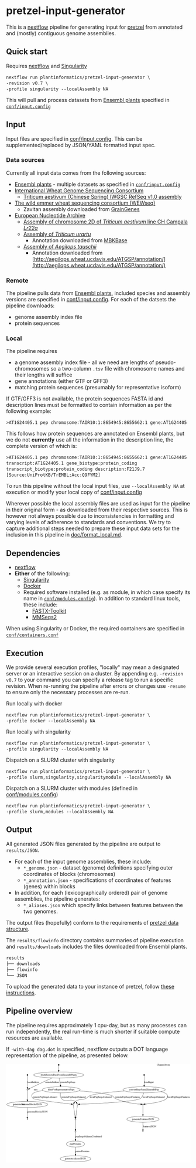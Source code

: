 # pretzel-input-generator

This is a [nextflow](https://www.nextflow.io) pipeline for generating input for [pretzel](https://github.com/plantinformatics/pretzel) from annotated and (mostly) contiguous genome assemblies.


## Quick start

Requires [nextflow](https://www.nextflow.io) and [Singularity](http://singularity.lbl.gov)

```
nextflow run plantinformatics/pretzel-input-generator \
-revision v0.7 \
-profile singularity --localAssembly NA 
```

This will pull and process datasets from [Ensembl plants](https://plants.ensembl.org) specified in [`conf/input.config`](conf/input.config#L17-L39)



## Input

Input files are specified in [conf/input.config](conf/input.config). This can be supplemented/replaced by JSON/YAML formatted input spec.

### Data sources

Currently all input data comes from the following sources:

* [Ensembl plants](https://plants.ensembl.org) - multiple datasets as specified in [`conf/input.config`](conf/input.config#L17-L39)
* [International Wheat Genome Sequencing Consortium](https://www.wheatgenome.org/)
  * [Triticum aestivum (Chinese Spring) IWGSC RefSeq v1.0 assembly](https://wheat-urgi.versailles.inra.fr/Seq-Repository/Assemblies)
* [The wild emmer wheat sequencing consortium (WEWseq)](http://wewseq.wixsite.com/consortium)
  * Zavitan assembly downloaded from [GrainGenes](https://wheat.pw.usda.gov/GG3/wildemmer)
* [European Nucleotide Archive](https://www.ebi.ac.uk/ena)
  * [Assembly of chromosome 2D of *Triticum aestivum* line CH Campala *Lr22a*](https://www.ebi.ac.uk/ena/data/view/LS480641)
  * [Assembly of *Triticum urartu* ](https://www.ebi.ac.uk/ena/data/view/GCA_003073215)
    * Annotation downloaded from [MBKBase](http://www.mbkbase.org/Tu/)
  * [Assembly of *Aegilops tauschii* ](https://www.ebi.ac.uk/ena/data/view/GCA_002575655.1)
    * Annotation downloaded from [http://aegilops.wheat.ucdavis.edu/ATGSP/annotation/](http://aegilops.wheat.ucdavis.edu/ATGSP/annotation/)

### Remote

The pipeline pulls data from [Ensembl plants](https://plants.ensembl.org), included species and assembly versions are specified in [conf/input.config](conf/input.config).
For each of the datsets the pipeline downloads:

* genome assembly index file
* protein sequences

### Local

The pipeline requires

* a genome assembly index file - all we need are lengths of pseudo-chromosomes so a two-column `.tsv` file with chromosome names and their lengths will suffice
* gene annotations (either GTF or GFF3)
* matching protein sequences (presumably for representative isoform)

If GTF/GFF3 is not available, the protein sequences FASTA id and description lines must be formatted to contain information as per the following example:

```
>AT1G24405.1 pep chromosome:TAIR10:1:8654945:8655662:1 gene:AT1G24405
```

This follows how protein sequences are annotated on Ensembl plants, but we do not **currently** use all the information in the description line, the complete version of which is:

```
>AT1G24405.1 pep chromosome:TAIR10:1:8654945:8655662:1 gene:AT1G24405 transcript:AT1G24405.1 gene_biotype:protein_coding transcript_biotype:protein_coding description:F21J9.7 [Source:UniProtKB/TrEMBL;Acc:Q9FYM2]
```

To run this pipeline without the local input files, use `--localAssembly NA` at execution or modify your local copy of [conf/input.config](conf/input.config)

Wherever possible the local assembly files are used as input for the pipeline in their original form - as downloaded from their respective sources. This is however not always possible due to inconsistencies in formatting and varying levels of adherence to standards and conventions. We try to capture additional steps needed to prepare these input data sets for the inclusion in this pipeline in [doc/format_local.md](doc/format_local.md).

## Dependencies

* [nextflow](https://www.nextflow.io)
* **Either** of the following:
  * [Singularity](http://singularity.lbl.gov)
  * [Docker](http://singularity.lbl.gov)
  * Required software installed (e.g. as module, in which case specify its name in [`conf/modules.config`](conf/modules.config)). In addition to standard linux tools, these include:
    * [FASTX-Toolkit](http://hannonlab.cshl.edu/fastx_toolkit/)
    * [MMSeqs2](https://github.com/soedinglab/mmseqs2)

When using Singularity or Docker, the required containers are specified in [`conf/containers.conf`](conf/containers.config)

## Execution

We provide several execution profiles, "locally" may mean a designated server or an interactive session on a cluster. By appending  e.g. `-revision v0.7` to your command you can specify a release tag to run a specific revision. When re-running the pipeline after errors or changes use `-resume` to ensure only the necessary processes are re-run.

Run locally with docker

```
nextflow run plantinformatics/pretzel-input-generator \
-profile docker --localAssembly NA
```

Run locally with singularity

```
nextflow run plantinformatics/pretzel-input-generator \
-profile singularity --localAssembly NA
```

Dispatch on a SLURM cluster with singularity

```
nextflow run plantinformatics/pretzel-input-generator \
-profile slurm,singularity,singularitymodule --localAssembly NA
```

Dispatch on a SLURM cluster with modules (defined in [conf/modules.config](conf/modules.config))

```
nextflow run plantinformatics/pretzel-input-generator \
-profile slurm,modules --localAssembly NA
```

## Output

All generated JSON files generated by the pipeline are output to `results/JSON`.

* For each of the input genome assemblies, these include:
  * `*_genome.json` - dataset (genome) definitions specifying outer coordinates of blocks (chromosomes)
  * `*_annotation.json` - specifications of coordinates of features (genes) within blocks
* In addition, for each (lexicographically ordered) pair of genome assemblies, the pipeline generates:
  * `*_aliases.json` which specify links between features between the two genomes.

The output files (hopefully) conform to the requirements of [pretzel data structure](https://github.com/plantinformatics/pretzel-data).


The `results/flowinfo` directory contains summaries of pipeline execution and `results/downloads` includes the files downloaded from Ensembl plants.

```
results
├── downloads
├── flowinfo
└── JSON
```

To upload the generated data to your instance of pretzel, follow [these instructions](doc/upload.md).


## Pipeline overview

The pipeline requires approximately 1 cpu-day, but as many processes can run independently, the real run-time is much shorter if suitable compute resources are available.

If `-with-dag dag.dot` is specified, nextflow outputs a DOT language representation of the pipeline, as presented below.

![doc/dag.png](doc/dag.png)
